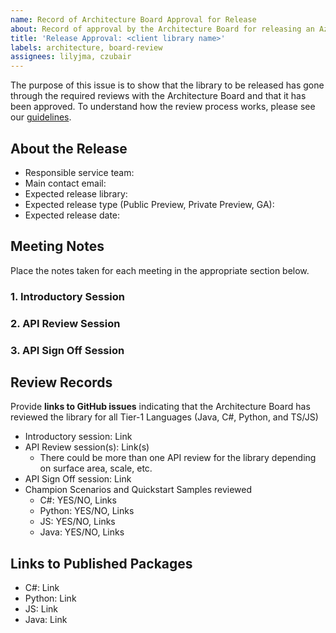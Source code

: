```yaml
---
name: Record of Architecture Board Approval for Release
about: Record of approval by the Architecture Board for releasing an Azure client library
title: 'Release Approval: <client library name>'
labels: architecture, board-review
assignees: lilyjma, czubair
---
```


The purpose of this issue is to show that the library to be released has gone through the required reviews with the Architecture Board and that it has been approved.
To understand how the review process works, please see our [guidelines](https://azure.github.io/azure-sdk/policies_reviewprocess.html). 

## About the Release

* Responsible service team:
* Main contact email:
* Expected release library: 
* Expected release type (Public Preview, Private Preview, GA): 
* Expected release date:
  
## Meeting Notes
Place the notes taken for each meeting in the appropriate section below.  
### 1. Introductory Session

### 2. API Review Session

### 3. API Sign Off Session


## Review Records

Provide **links to GitHub issues** indicating that the Architecture Board has reviewed the library for all Tier-1 Languages (Java, C#, Python, and TS/JS)

* Introductory session: Link 
* API Review session(s): Link(s)
    * There could be more than one API review for the library depending on surface area, scale, etc. 
* API Sign Off session: Link 
* Champion Scenarios and Quickstart Samples reviewed 
    * C#: YES/NO, Links
    * Python: YES/NO, Links
    * JS: YES/NO, Links
    * Java: YES/NO, Links

## Links to Published Packages
* C#: Link 
* Python: Link
* JS: Link
* Java: Link

